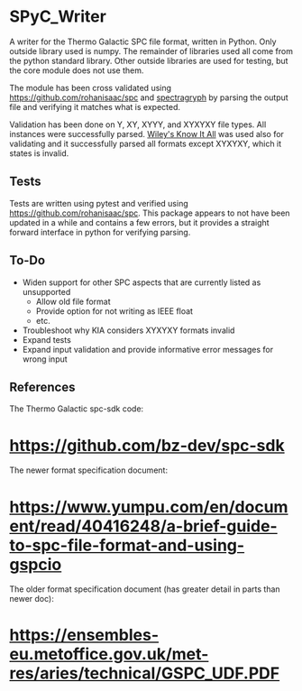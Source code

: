 # SPyC_Writer
A writer for the Thermo Galactic SPC file format, written in Python. Only outside library used is numpy. 
The remainder of libraries used all come from the python standard library.
Other outside libraries are used for testing, but the core module does not use them.

The module has been cross validated using https://github.com/rohanisaac/spc and [spectragryph](https://www.effemm2.de/spectragryph/)
by parsing the output file and verifying it matches what is expected.

Validation has been done on Y, XY, XYYY, and XYXYXY file types. All instances were successfully parsed.
[Wiley's Know It All](https://sciencesolutions.wiley.com/knowitall-spectroscopy-software/) was used also for validating and
it successfully parsed all formats except XYXYXY, which it states is invalid.

## Tests
Tests are written using pytest and verified using https://github.com/rohanisaac/spc. This package appears to not
have been updated in a while and contains a few errors, but it provides a straight forward interface in python for verifying
parsing.

## To-Do
- Widen support for other SPC aspects that are currently listed as unsupported
	- Allow old file format
	- Provide option for not writing as IEEE float
	- etc.
- Troubleshoot why KIA considers XYXYXY formats invalid
- Expand tests
- Expand input validation and provide informative error messages for wrong input

## References
The Thermo Galactic spc-sdk code:
# https://github.com/bz-dev/spc-sdk
The newer format specification document:
# https://www.yumpu.com/en/document/read/40416248/a-brief-guide-to-spc-file-format-and-using-gspcio
The older format specification document (has greater detail in parts than newer doc):
# https://ensembles-eu.metoffice.gov.uk/met-res/aries/technical/GSPC_UDF.PDF
